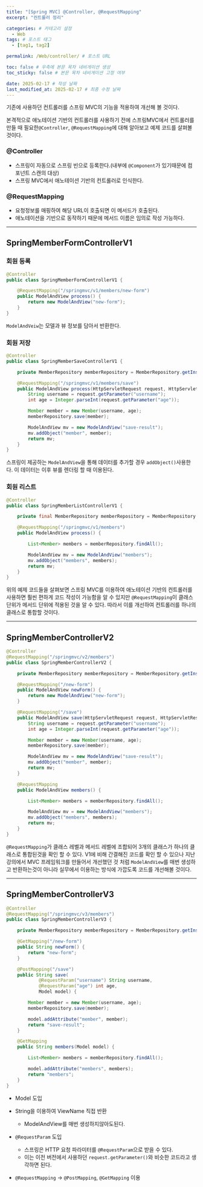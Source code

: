 ```yaml
---
title: "[Spring MVC] @Controller, @RequestMapping"
excerpt: "컨트롤러 정리"

categories: # 카테고리 설정
  - Web
tags: # 포스트 태그
  - [tag1, tag2]

permalink: /Web/controller/ # 포스트 URL

toc: false # 우측에 본문 목차 네비게이션 생성
toc_sticky: false # 본문 목차 네비게이션 고정 여부

date: 2025-02-17 # 작성 날짜
last_modified_at: 2025-02-17 # 최종 수정 날짜
---
```


기존에 사용하던 컨트롤러를 스프링 MVC의 기능을 적용하여 개선해 볼 것이다.

본격적으로 애노테이션 기반의 컨트롤러를 사용하기 전에 스프링MVC에서 컨트롤러를 만들 때 필요한`@Controller`, `@RequestMapping`에 대해 알아보고 예제 코드를 살펴볼것이다.

### @Controller
- 스프링이 자동으로 스프링 빈으로 등록한다.(내부에 `@Component`가 있기때문에 컴포넌트 스캔의 대상)
- 스프링 MVC에서 애노테이션 기반의 컨트롤러로 인식한다.

### @RequestMapping
- 요청정보를 매핑하여 해당 URL이 호출되면 이 메서드가 호출된다.
- 애노테이션을 기반으로 동작하기 때문에 메서드 이름은 임의로 작성 가능하다.

---
## SpringMemberFormControllerV1
### 회원 등록
```java
@Controller
public class SpringMemberFormControllerV1 {

    @RequestMapping("/springmvc/v1/members/new-form")
    public ModelAndView process() {
        return new ModelAndView("new-form");
    }
}
```
`ModelAndVeiw`는 모델과 뷰 정보를 담아서 반환한다.

### 회원 저장
```java
@Controller
public class SpringMemberSaveControllerV1 {

    private MemberRepository memberRepository = MemberRepository.getInstance();

    @RequestMapping("/springmvc/v1/members/save")
    public ModelAndView process(HttpServletRequest request, HttpServletResponse response) {
        String username = request.getParameter("username");
        int age = Integer.parseInt(request.getParameter("age"));

        Member member = new Member(username, age);
        memberRepository.save(member);

        ModelAndView mv = new ModelAndView("save-result");
        mv.addObject("member", member);
        return mv;
    }
}
```
스프링이 제공하는 `ModelAndView`을 통해 데이터를 추가할 경우 `addObject()`사용한다.
이 데이터는 이후 뷰를 렌더링 할 때 이용된다.

### 회원 리스트
```java
@Controller
public class SpringMemberListControllerV1 {

    private final MemberRepository memberRepository = MemberRepository.getInstance();

    @RequestMapping("/springmvc/v1/members")
    public ModelAndView process() {

        List<Member> members = memberRepository.findAll();

        ModelAndView mv = new ModelAndView("members");
        mv.addObject("members", members);
        return mv;
    }
}
```

위의 예제 코드들을 살펴보면 스프링 MVC를 이용하여 애노테이션 기반의 컨트롤러를 사용하면 훨씬 편하게 코드 작성이 가능함을 알 수 있지만 `@RequestMapping`이 클래스 단위가 메서드 단위에 적용된 것을 알 수 있다. 따라서 이를 개선하여 컨트롤러를 하나의 클래스로 통합할 것이다.

---

## SpringMemberControllerV2

```java
@Controller
@RequestMapping("/springmvc/v2/members")
public class SpringMemberControllerV2 {

    private MemberRepository memberRepository = MemberRepository.getInstance();

    @RequestMapping("/new-form")
    public ModelAndView newForm() {
        return new ModelAndView("new-form");
    }

    @RequestMapping("/save")
    public ModelAndView save(HttpServletRequest request, HttpServletResponse response) {
        String username = request.getParameter("username");
        int age = Integer.parseInt(request.getParameter("age"));

        Member member = new Member(username, age);
        memberRepository.save(member);

        ModelAndView mv = new ModelAndView("save-result");
        mv.addObject("member", member);
        return mv;
    }

    @RequestMapping
    public ModelAndView members() {

        List<Member> members = memberRepository.findAll();

        ModelAndView mv = new ModelAndView("members");
        mv.addObject("members", members);
        return mv;
    }
}
```
`@RequestMapping`가 클래스 레벨과 메서드 레벨에 조합되어 3개의 클래스가 하나의 클래스로 통합된것을 확인 할 수 있다.
V1에 비해 간결해진 코드를 확인 할 수 있으나 지난 강의에서 MVC 프레임워크를 만들어서 개선했던 것 처럼 `ModelAndView`를 매번 생성하고 반환하는것이 아니라 실무에서 이용하는 방식에 가깝도록 코드를 개선해볼 것이다.

---

## SpringMemberControllerV3

```java
@Controller
@RequestMapping("/springmvc/v3/members")
public class SpringMemberControllerV3 {

    private MemberRepository memberRepository = MemberRepository.getInstance();

    @GetMapping("/new-form")
    public String newForm() {
        return "new-form";
    }

    @PostMapping("/save")
    public String save(
            @RequestParam("username") String username,
            @RequestParam("age") int age,
            Model model) {

        Member member = new Member(username, age);
        memberRepository.save(member);

        model.addAttribute("member", member);
        return "save-result";
    }

    @GetMapping
    public String members(Model model) {

        List<Member> members = memberRepository.findAll();

        model.addAttribute("members", members);
        return "members";
    }
}
```
- Model 도입
- String을 이용하여 ViewName 직접 반환
	
    - ModelAndView를 매번 생성하지않아도된다.
- `@RequestParam` 도입
	
    - 스프링은 HTTP 요청 파라미터를 `@RequestParam`으로 받을 수 있다.
    - 이는 이전 버전에서 사용하던 `request.getParameter()`와 비슷한 코드라고 생각하면 된다.
- `@RequestMapping` -> `@PostMapping`, `@GetMapping` 이용




